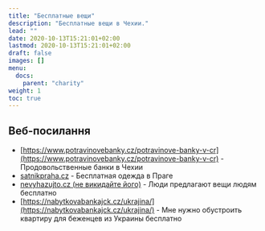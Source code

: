 ```yaml
---
title: "Бесплатные вещи"
description: "Бесплатные вещи в Чехии."
lead: ""
date: 2020-10-13T15:21:01+02:00
lastmod: 2020-10-13T15:21:01+02:00
draft: false
images: []
menu:
  docs:
    parent: "charity"
weight: 1
toc: true
---
```


## Веб-посилання
* [https://www.potravinovebanky.cz/potravinove-banky-v-cr](https://www.potravinovebanky.cz/potravinove-banky-v-cr) - Продовольственные банки в Чехии
* [satnikpraha.cz](https://www.satnikpraha.cz/kontakty/) - Бесплатная одежда в Праге
* [nevyhazujto.cz (не викидайте його)](https://www.nevyhazujto.cz/) - Люди предлагают вещи людям бесплатно
* [https://nabytkovabankajck.cz/ukrajina/](https://nabytkovabankajck.cz/ukrajina/) - Мне нужно обустроить квартиру для беженцев из Украины бесплатно
